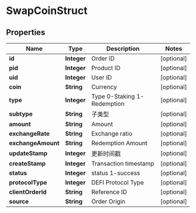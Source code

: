 
# SwapCoinStruct

## Properties

Name | Type | Description | Notes
------------ | ------------- | ------------- | -------------
**id** | **Integer** | Order ID |  [optional]
**pid** | **Integer** | Product ID |  [optional]
**uid** | **Integer** | User ID |  [optional]
**coin** | **String** | Currency |  [optional]
**type** | **Integer** | Type 0-Staking 1-Redemption |  [optional]
**subtype** | **String** | 子类型 |  [optional]
**amount** | **String** | Amount |  [optional]
**exchangeRate** | **String** | Exchange ratio |  [optional]
**exchangeAmount** | **String** | Redemption Amount |  [optional]
**updateStamp** | **Integer** | 更新时间戳 |  [optional]
**createStamp** | **Integer** | Transaction timestamp |  [optional]
**status** | **Integer** | status 1-success |  [optional]
**protocolType** | **Integer** | DEFI Protocol Type |  [optional]
**clientOrderId** | **String** | Reference ID |  [optional]
**source** | **String** | Order Origin |  [optional]

